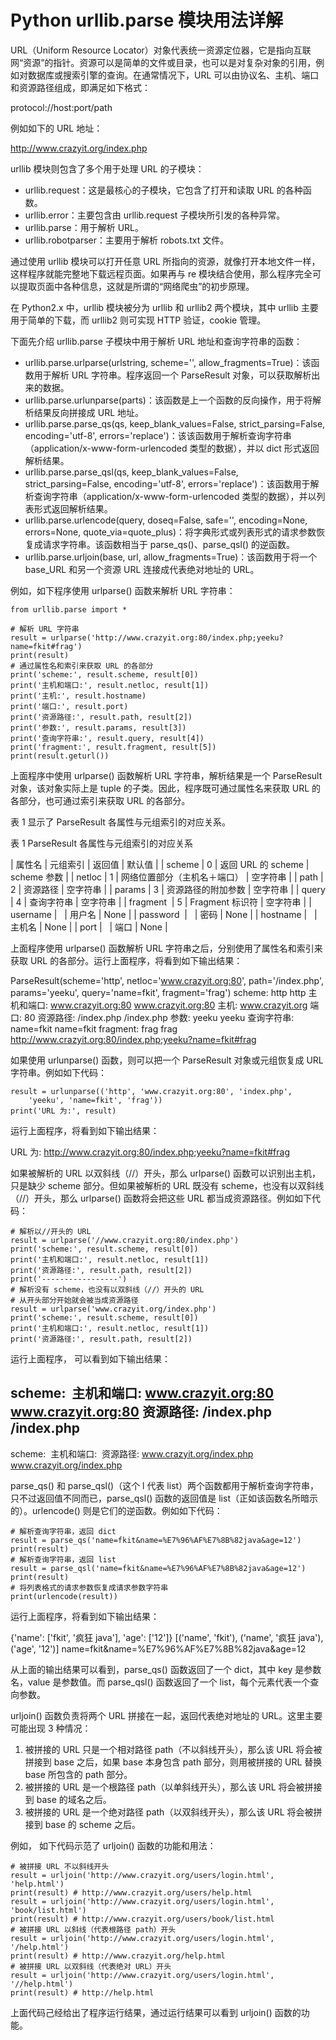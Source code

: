 # Python urllib.parse 模块用法详解

URL（Uniform Resource Locator）对象代表统一资源定位器，它是指向互联网“资源”的指针。资源可以是简单的文件或目录，也可以是对复杂对象的引用，例如对数据库或搜索引擎的查询。在通常情况下，URL 可以由协议名、主机、端口和资源路径组成，即满足如下格式：

protocol://host:port/path

例如如下的 URL 地址：

http://www.crazyit.org/index.php

urllib 模块则包含了多个用于处理 URL 的子模块：

*   urllib.request：这是最核心的子模块，它包含了打开和读取 URL 的各种函数。
*   urllib.error：主要包含由 urllib.request 子模块所引发的各种异常。
*   urllib.parse：用于解析 URL。
*   urllib.robotparser：主要用于解析 robots.txt 文件。

通过使用 urllib 模块可以打开任意 URL 所指向的资源，就像打开本地文件一样，这样程序就能完整地下载远程页面。如果再与 re 模块结合使用，那么程序完全可以提取页面中各种信息，这就是所谓的“网络爬虫”的初步原理。

在 Python2.x 中，urllib 模块被分为 urllib 和 urllib2 两个模块，其中 urllib 主要用于简单的下载，而 urllib2 则可实现 HTTP 验证，cookie 管理。

下面先介绍 urllib.parse 子模块中用于解析 URL 地址和查询字符串的函数：

*   urllib.parse.urlparse(urlstring, scheme='', allow_fragments=True)：该函数用于解析 URL 字符串。程序返回一个 ParseResult 对象，可以获取解析出来的数据。
*   urllib.parse.urlunparse(parts)：该函数是上一个函数的反向操作，用于将解析结果反向拼接成 URL 地址。
*   urllib.parse.parse_qs(qs, keep_blank_values=False, strict_parsing=False, encoding='utf-8', errors='replace')：该该函数用于解析查询字符串（application/x-www-form-urlencoded 类型的数据），并以 dict 形式返回解析结果。
*   urllib.parse.parse_qsl(qs, keep_blank_values=False, strict_parsing=False, encoding='utf-8', errors='replace')：该函数用于解析查询字符串（application/x-www-form-urlencoded 类型的数据），并以列表形式返回解析结果。
*   urllib.parse.urlencode(query, doseq=False, safe='', encoding=None, errors=None, quote_via=quote_plus)：将字典形式或列表形式的请求参数恢复成请求字符串。该函数相当于 parse_qs()、parse_qsl() 的逆函数。
*   urllib.parse.urljoin(base, url, allow_fragments=True)：该函数用于将一个 base_URL 和另一个资源 URL 连接成代表绝对地址的 URL。

例如，如下程序使用 urlparse() 函数来解析 URL 字符串：

```
from urllib.parse import *

# 解析 URL 字符串
result = urlparse('http://www.crazyit.org:80/index.php;yeeku?name=fkit#frag')
print(result)
# 通过属性名和索引来获取 URL 的各部分
print('scheme:', result.scheme, result[0])
print('主机和端口:', result.netloc, result[1])
print('主机:', result.hostname)
print('端口:', result.port)
print('资源路径:', result.path, result[2])
print('参数:', result.params, result[3])
print('查询字符串:', result.query, result[4])
print('fragment:', result.fragment, result[5])
print(result.geturl())
```

上面程序中使用 urlparse() 函数解析 URL 字符串，解析结果是一个 ParseResult 对象，该对象实际上是 tuple 的子类。因此，程序既可通过属性名来获取 URL 的各部分，也可通过索引来获取 URL 的各部分。

表 1 显示了 ParseResult 各属性与元组索引的对应关系。

表 1 ParseResult 各属性与元组索引的对应关系

| 属性名 | 元组索引 | 返回值 | 默认值 |
| scheme | 0 | 返回 URL 的 scheme | scheme 参数 |
| netloc | 1 | 网络位置部分（主机名＋端口） | 空字符串 |
| path | 2 | 资源路径 | 空字符串 |
| params | 3 | 资源路径的附加参数 | 空字符串 |
| query | 4 | 查询字符串 | 空字符串 |
| fragment  | 5 | Fragment 标识符 | 空字符串 |
| username |   | 用户名 | None |
| password  |   | 密码 | None |
| hostname |   | 主机名 | None |
| port |   | 端口 | None |

上面程序使用 urlparse() 函数解析 URL 字符串之后，分别使用了属性名和索引来获取 URL 的各部分。运行上面程序，将看到如下输出结果：

ParseResult(scheme='http', netloc='www.crazyit.org:80', path='/index.php', params='yeeku', query='name=fkit', fragment='frag')
scheme: http http
主机和端口: www.crazyit.org:80 www.crazyit.org:80
主机: www.crazyit.org
端口: 80
资源路径: /index.php /index.php
参数: yeeku yeeku
查询字符串: name=fkit name=fkit
fragment: frag frag
http://www.crazyit.org:80/index.php;yeeku?name=fkit#frag

如果使用 urlunparse() 函数，则可以把一个 ParseResult 对象或元组恢复成 URL 字符串。例如如下代码：

```
result = urlunparse(('http', 'www.crazyit.org:80', 'index.php',
    'yeeku', 'name=fkit', 'frag'))
print('URL 为:', result)
```

运行上面程序，将看到如下输出结果：

URL 为: http://www.crazyit.org:80/index.php;yeeku?name=fkit#frag

如果被解析的 URL 以双斜线（//）开头，那么 urlparse() 函数可以识别出主机，只是缺少 scheme 部分。但如果被解析的 URL 既没有 scheme，也没有以双斜线（//）开头，那么 urlparse() 函数将会把这些 URL 都当成资源路径。例如如下代码：

```
# 解析以//开头的 URL
result = urlparse('//www.crazyit.org:80/index.php')
print('scheme:', result.scheme, result[0])
print('主机和端口:', result.netloc, result[1])
print('资源路径:', result.path, result[2])
print('-----------------')
# 解析没有 scheme，也没有以双斜线（//）开头的 URL
# 从开头部分开始就会被当成资源路径
result = urlparse('www.crazyit.org/index.php')
print('scheme:', result.scheme, result[0])
print('主机和端口:', result.netloc, result[1])
print('资源路径:', result.path, result[2])
```

运行上面程序， 可以看到如下输出结果：

scheme: 
主机和端口: www.crazyit.org:80 www.crazyit.org:80
资源路径: /index.php /index.php
-----------------
scheme: 
主机和端口: 
资源路径: www.crazyit.org/index.php www.crazyit.org/index.php

parse_qs() 和 parse_qsl()（这个 l 代表 list）两个函数都用于解析查询字符串，只不过返回值不同而已，parse_qsl() 函数的返回值是 list（正如该函数名所暗示的）。urlencode() 则是它们的逆函数。例如如下代码：

```
# 解析查询字符串，返回 dict
result = parse_qs('name=fkit&name=%E7%96%AF%E7%8B%82java&age=12')
print(result)
# 解析查询字符串，返回 list
result = parse_qsl('name=fkit&name=%E7%96%AF%E7%8B%82java&age=12')
print(result)
# 将列表格式的请求参数恢复成请求参数字符串
print(urlencode(result))
```

运行上面程序，将看到如下输出结果：

{'name': ['fkit', '疯狂 java'], 'age': ['12']}
[('name', 'fkit'), ('name', '疯狂 java'), ('age', '12')]
name=fkit&name=%E7%96%AF%E7%8B%82java&age=12

从上面的输出结果可以看到，parse_qs() 函数返回了一个 dict，其中 key 是参数名，value 是参数值。而 parse_qsl() 函数返回了一个 list，每个元素代表一个查向参数。

urljoin() 函数负责将两个 URL 拼接在一起，返回代表绝对地址的 URL。这里主要可能出现 3 种情况：

1.  被拼接的 URL 只是一个相对路径 path（不以斜线开头），那么该 URL 将会被拼接到 base 之后，如果 base 本身包含 path 部分，则用被拼接的 URL 替换 base 所包含的 path 部分。
2.  被拼接的 URL 是一个根路径 path（以单斜线开头），那么该 URL 将会被拼接到 base 的域名之后。
3.  被拼接的 URL 是一个绝对路径 path（以双斜线开头），那么该 URL 将会被拼接到 base 的 scheme 之后。

例如， 如下代码示范了 urljoin() 函数的功能和用法：

```
# 被拼接 URL 不以斜线开头
result = urljoin('http://www.crazyit.org/users/login.html', 'help.html')
print(result) # http://www.crazyit.org/users/help.html
result = urljoin('http://www.crazyit.org/users/login.html', 'book/list.html')
print(result) # http://www.crazyit.org/users/book/list.html
# 被拼接 URL 以斜线（代表根路径 path）开头
result = urljoin('http://www.crazyit.org/users/login.html', '/help.html')
print(result) # http://www.crazyit.org/help.html
# 被拼接 URL 以双斜线（代表绝对 URL）开头
result = urljoin('http://www.crazyit.org/users/login.html', '//help.html')
print(result) # http://help.html
```

上面代码己经给出了程序运行结果，通过运行结果可以看到 urljoin() 函数的功能。